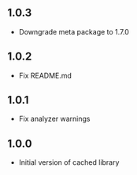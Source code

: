 ## 1.0.3
* Downgrade meta package to 1.7.0

## 1.0.2
* Fix README.md

## 1.0.1
* Fix analyzer warnings 

## 1.0.0
* Initial version of cached library
